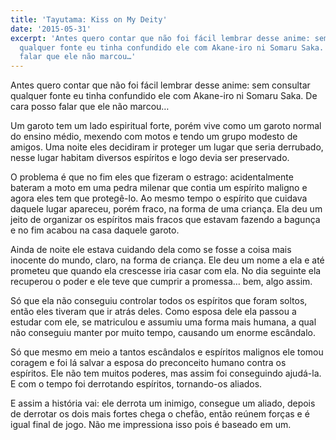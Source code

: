 ```yaml
---
title: 'Tayutama: Kiss on My Deity'
date: '2015-05-31'
excerpt: 'Antes quero contar que não foi fácil lembrar desse anime: sem consultar
  qualquer fonte eu tinha confundido ele com Akane-iro ni Somaru Saka. De cara posso
  falar que ele não marcou…'
---
```




Antes quero contar que não foi fácil lembrar desse anime: sem consultar
qualquer fonte eu tinha confundido ele com Akane-iro ni Somaru Saka. De
cara posso falar que ele não marcou…

Um garoto tem um lado espiritual forte, porém vive como um garoto normal
do ensino médio, mexendo com motos e tendo um grupo modesto de amigos.
Uma noite eles decidiram ir proteger um lugar que seria derrubado, nesse
lugar habitam diversos espíritos e logo devia ser preservado.

O problema é que no fim eles que fizeram o estrago: acidentalmente
bateram a moto em uma pedra milenar que contia um espírito maligno e
agora eles tem que protegê-lo. Ao mesmo tempo o espírito que cuidava
daquele lugar apareceu, porém fraco, na forma de uma criança. Ela deu um
jeito de organizar os espíritos mais fracos que estavam fazendo a
bagunça e no fim acabou na casa daquele garoto.

Ainda de noite ele estava cuidando dela como se fosse a coisa mais
inocente do mundo, claro, na forma de criança. Ele deu um nome a ela e
até prometeu que quando ela crescesse iria casar com ela. No dia
seguinte ela recuperou o poder e ele teve que cumprir a promessa… bem,
algo assim.

Só que ela não conseguiu controlar todos os espíritos que foram soltos,
então eles tiveram que ir atrás deles. Como esposa dele ela passou a
estudar com ele, se matriculou e assumiu uma forma mais humana, a qual
não conseguiu manter por muito tempo, causando um enorme escândalo.

Só que mesmo em meio a tantos escândalos e espíritos malignos ele tomou
coragem e foi lá salvar a esposa do preconceito humano contra os
espíritos. Ele não tem muitos poderes, mas assim foi conseguindo
ajudá-la. E com o tempo foi derrotando espíritos, tornando-os aliados.

E assim a história vai: ele derrota um inimigo, consegue um aliado,
depois de derrotar os dois mais fortes chega o chefão, então reúnem
forças e é igual final de jogo. Não me impressiona isso pois é baseado
em um.


